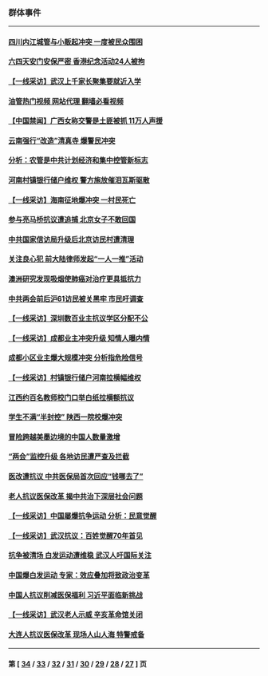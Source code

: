 ### 群体事件
---
#### [四川内江城管与小贩起冲突 一度被民众围困](../../pages/ncid279/n14015922.md?06151245) 
#### [六四天安门安保严密 香港纪念活动24人被拘](../../pages/ncid279/n14009800.md?06151245) 
#### [【一线采访】武汉上千家长聚集要就近入学](../../pages/ncid279/n14009497.md?06151245) 
#### [油管热门视频 网站代理 翻墙必看视频](http://138.2.39.72:81/youtube.html?epic-marker?06151245)
#### [【中国禁闻】广西女称交警是土匪被抓 11万人声援](../../pages/ncid279/n14006869.md?06151245) 
#### [云南强行“改造”清真寺 爆警民冲突](../../pages/ncid279/n14005561.md?06151245) 
#### [分析：农管是中共计划经济和集中控管新标志](../../pages/ncid279/n14000665.md?06151245) 
#### [河南村镇银行储户维权 警方施放催泪瓦斯驱散](../../pages/ncid279/n13998750.md?06151245) 
#### [【一线采访】海南征地爆冲突 一村民死亡](../../pages/ncid279/n13989137.md?06151245) 
#### [参与亮马桥抗议遭追捕 北京女子不敢回国](../../pages/ncid279/n13985420.md?06151245) 
#### [中共国家信访局升级后北京访民村遭清理](../../pages/ncid279/n13984826.md?06151245) 
#### [关注良心犯 前大陆律师发起“一人一推”活动](../../pages/ncid279/n13980524.md?06151245) 
#### [澳洲研究发现吸烟使肺癌对治疗更具抵抗力](../../pages/ncid279/n13977762.md?06151245) 
#### [中共两会前后沪61访民被关黑牢 市民吁调查](../../pages/ncid279/n13976054.md?06151245) 
#### [【一线采访】深圳数百业主抗议学区分配不公](../../pages/ncid279/n13976680.md?06151245) 
#### [【一线采访】成都业主冲突升级 知情人曝内情](../../pages/ncid279/n13965289.md?06151245) 
#### [成都小区业主爆大规模冲突 分析指危险信号](../../pages/ncid279/n13964520.md?06151245) 
#### [【一线采访】村镇银行储户河南拉横幅维权](../../pages/ncid279/n13964555.md?06151245) 
#### [江西约百名教师校门口举白纸拉横额抗议](../../pages/ncid279/n13958579.md?06151245) 
#### [学生不满“半封控” 陕西一院校爆冲突](../../pages/ncid279/n13946647.md?06151245) 
#### [冒险跨越美墨边境的中国人数量激增](../../pages/ncid279/n13946742.md?06151245) 
#### [“两会”监控升级 各地访民遭严查及拦截](../../pages/ncid279/n13942702.md?06151245) 
#### [医改遭抗议 中共医保局首次回应“钱哪去了”](../../pages/ncid279/n13938290.md?06151245) 
#### [老人抗议医保改革 揭中共治下深层社会问题](../../pages/ncid279/n13934963.md?06151245) 
#### [【一线采访】中国屡爆抗争运动 分析：民意觉醒](../../pages/ncid279/n13934024.md?06151245) 
#### [【一线采访】武汉抗议：百姓觉醒70年首见](../../pages/ncid279/n13931265.md?06151245) 
#### [抗争被清场 白发运动遭维稳 武汉人吁国际关注](../../pages/ncid279/n13931147.md?06151245) 
#### [中国爆白发运动 专家：效应叠加将致政治变革](../../pages/ncid279/n13931004.md?06151245) 
#### [中国人抗议削减医保福利 习近平面临新挑战](../../pages/ncid279/n13930530.md?06151245) 
#### [【一线采访】武汉老人示威 辛亥革命馆关闭](../../pages/ncid279/n13930368.md?06151245) 
#### [大连人抗议医保改革 现场人山人海 特警戒备](../../pages/ncid279/n13930248.md?06151245) 

---
#### 第 [ [34](./34.md?06151245) / [33](./33.md?06151245) / [32](./32.md?06151245) / [31](./31.md?06151245) / [30](./30.md?06151245) / [29](./29.md?06151245) / [28](./28.md?06151245) / [27](./27.md?06151245) ] 页
